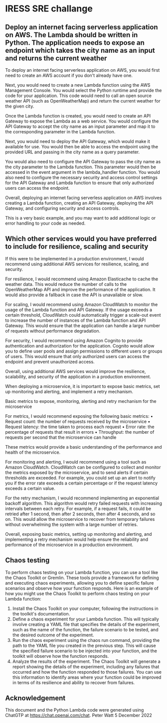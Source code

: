 # IRESS SRE challange
## Deploy an internet facing serverless application on AWS. The Lambda should be written in Python. The application needs to expose an endpoint which takes the city name as an input and returns the current weather

To deploy an internet facing serverless application on AWS, you would first need to create an AWS account if you don't already have one.

Next, you would need to create a new Lambda function using the AWS Management Console. You would select the Python runtime and provide the code for your application. This code would need to call an open source weather API (such as OpenWeatherMap) and return the current weather for the given city.

Once the Lambda function is created, you would need to create an API Gateway to expose the Lambda as a web service. You would configure the API Gateway to accept the city name as an input parameter and map it to the corresponding parameter in the Lambda function.

Next, you would need to deploy the API Gateway, which would make it available for use. You would then be able to access the endpoint using the provided URL and passing in the city name as a query parameter.

You would also need to configure the API Gateway to pass the city name as the city parameter to the Lambda function. This parameter would then be accessed in the event argument in the lambda_handler function.
You would also need to configure the necessary security and access control settings for the API Gateway and Lambda function to ensure that only authorized users can access the endpoint.

Overall, deploying an internet facing serverless application on AWS involves creating a Lambda function, creating an API Gateway, deploying the API Gateway, and configuring security and access controls.


This is a very basic example, and you may want to add additional logic or error handling to your code as needed.

## Which other services would you have preferred to include for resilience, scaling and security

If this were to be implemented in a production environment, I would recommend using additional AWS services for resilience, scaling, and security.

For resilience, I would recommend using Amazon Elasticache to cache the weather data. This would reduce the number of calls to the OpenWeatherMap API and improve the performance of the application. It would also provide a fallback in case the API is unavailable or slow.

For scaling, I would recommend using Amazon CloudWatch to monitor the usage of the Lambda function and API Gateway. If the usage exceeds a certain threshold, CloudWatch could automatically trigger a scale-out event to increase the number of instances of the Lambda function and API Gateway. This would ensure that the application can handle a large number of requests without performance degradation.

For security, I would recommend using Amazon Cognito to provide authentication and authorization for the application. Cognito would allow you to define user pools and assign permissions to different users or groups of users. This would ensure that only authorized users can access the endpoint and prevent unauthorized access.

Overall, using additional AWS services would improve the resilience, scalability, and security of the application in a production environment.

When deploying a microservice, it is important to expose basic metrics, set up monitoring and alerting, and implement a retry mechanism.

Basic metrics to expose, monitoring, alerting and retry mechanism for the microservice

For metrics, I would recommend exposing the following basic metrics:
•	Request count: the number of requests received by the microservice
•	Request latency: the time taken to process each request
•	Error rate: the percentage of requests that result in errors
•	Throughput: the number of requests per second that the microservice can handle

These metrics would provide a basic understanding of the performance and health of the microservice.

For monitoring and alerting, I would recommend using a tool such as Amazon CloudWatch. CloudWatch can be configured to collect and monitor the metrics exposed by the microservice, and to send alerts if certain thresholds are exceeded. For example, you could set up an alert to notify you if the error rate exceeds a certain percentage or if the request latency exceeds a certain value.

For the retry mechanism, I would recommend implementing an exponential backoff algorithm. This algorithm would retry failed requests with increasing intervals between each retry. For example, if a request fails, it could be retried after 1 second, then after 2 seconds, then after 4 seconds, and so on. This would allow the microservice to recover from temporary failures without overwhelming the system with a large number of retries.

Overall, exposing basic metrics, setting up monitoring and alerting, and implementing a retry mechanism would help ensure the reliability and performance of the microservice in a production environment.
## Chaos testing
To perform chaos testing on your Lambda function, you can use a tool like the Chaos Toolkit or Gremlin. These tools provide a framework for defining and executing chaos experiments, allowing you to define specific failure scenarios and observe how your function responds.
Here is an example of how you might use the Chaos Toolkit to perform chaos testing on your Lambda function:
1.	Install the Chaos Toolkit on your computer, following the instructions in the toolkit's documentation.
2.	Define a chaos experiment for your Lambda function. This will typically involve creating a YAML file that specifies the details of the experiment, such as the name of the function, the failure scenario to be tested, and the desired outcome of the experiment.
3.	Run the chaos experiment using the chaos run command, providing the path to the YAML file you created in the previous step. This will cause the specified failure scenario to be injected into your function, and the toolkit will observe how the function responds.
4.	Analyze the results of the experiment. The Chaos Toolkit will generate a report showing the details of the experiment, including any failures that occurred and how the function responded to those failures. You can use this information to identify areas where your function could be improved in terms of its resilience and ability to recover from failures.

## Acknowledgement
This document and the Python Lambda code were generated using ChatGTP at https://chat.openai.com/chat.
Peter Watt
5 December 2022


